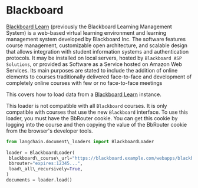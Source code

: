 # Blackboard

[Blackboard Learn](https://en.wikipedia.org/wiki/Blackboard_Learn) (previously the Blackboard Learning Management System) is a web-based virtual learning environment and learning management system developed by Blackboard Inc. The software features course management, customizable open architecture, and scalable design that allows integration with student information systems and authentication protocols. It may be installed on local servers, hosted by `Blackboard ASP Solutions`, or provided as Software as a Service hosted on Amazon Web Services. Its main purposes are stated to include the addition of online elements to courses traditionally delivered face-to-face and development of completely online courses with few or no face-to-face meetings

This covers how to load data from a [Blackboard Learn](https://www.anthology.com/products/teaching-and-learning/learning-effectiveness/blackboard-learn) instance.

This loader is not compatible with all `Blackboard` courses. It is only
compatible with courses that use the new `Blackboard` interface.
To use this loader, you must have the BbRouter cookie. You can get this
cookie by logging into the course and then copying the value of the
BbRouter cookie from the browser's developer tools.

```python
from langchain.document\_loaders import BlackboardLoader  
  
loader = BlackboardLoader(  
 blackboard\_course\_url="https://blackboard.example.com/webapps/blackboard/execute/announcement?method=search&context=course\_entry&course\_id=\_123456\_1",  
 bbrouter="expires:12345...",  
 load\_all\_recursively=True,  
)  
documents = loader.load()  

```
